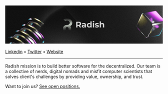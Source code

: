 ![](https://raw.githubusercontent.com/rabani-to/.github/master/profile/bg.png)

<p>
  <a href="https://linkedin.com/company/radish-la">Linkedin</a>
  •
  <a href="https://twitter.com/radish_la">Twitter</a>
  •
  <a href="https://radish.la">Website</a>
</p>

---

Radish mission is to build better software for the decentralized. Our team is a collective of nerds, digital nomads and misfit computer scientists that solves client's challenges by providing value, ownership, and trust.

Want to join us? [See open positions.](https://www.radish.la/jobs)
